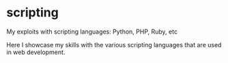 # scripting
My exploits with scripting languages:  Python, PHP, Ruby, etc

Here I showcase my skills with the various scripting languages that are used in web development.
